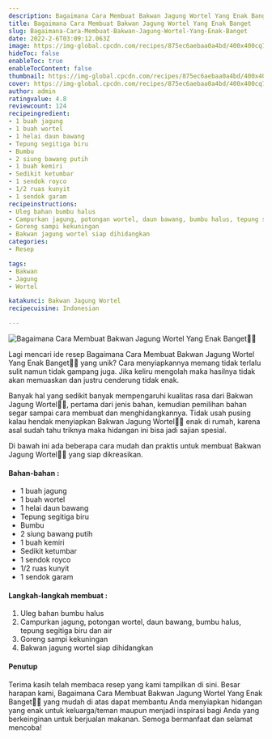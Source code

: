 ```yaml
---
description: Bagaimana Cara Membuat Bakwan Jagung Wortel Yang Enak Banget"
title: Bagaimana Cara Membuat Bakwan Jagung Wortel Yang Enak Banget
slug: Bagaimana-Cara-Membuat-Bakwan-Jagung-Wortel-Yang-Enak-Banget
date: 2022-2-6T03:09:12.063Z
image: https://img-global.cpcdn.com/recipes/875ec6aebaa0a4bd/400x400cq70/photo.jpg
hideToc: false
enableToc: true
enableTocContent: false
thumbnail: https://img-global.cpcdn.com/recipes/875ec6aebaa0a4bd/400x400cq70/photo.jpg
cover: https://img-global.cpcdn.com/recipes/875ec6aebaa0a4bd/400x400cq70/photo.jpg
author: admin
ratingvalue: 4.8
reviewcount: 124
recipeingredient:
- 1 buah jagung
- 1 buah wortel
- 1 helai daun bawang
- Tepung segitiga biru
- Bumbu
- 2 siung bawang putih
- 1 buah kemiri
- Sedikit ketumbar
- 1 sendok royco
- 1/2 ruas kunyit
- 1 sendok garam
recipeinstructions:
- Uleg bahan bumbu halus
- Campurkan jagung, potongan wortel, daun bawang, bumbu halus, tepung segitiga biru dan air
- Goreng sampi kekuningan
- Bakwan jagung wortel siap dihidangkan
categories:
- Resep

tags:
- Bakwan
- Jagung
- Wortel

katakunci: Bakwan Jagung Wortel
recipecuisine: Indonesian

---
```


![Bagaimana Cara Membuat Bakwan Jagung Wortel Yang Enak Banget👩‍🍳](https://img-global.cpcdn.com/recipes/875ec6aebaa0a4bd/400x400cq70/photo.jpg)

Lagi mencari ide resep Bagaimana Cara Membuat Bakwan Jagung Wortel Yang Enak Banget👩‍🍳 yang unik? Cara menyiapkannya memang tidak terlalu sulit namun tidak gampang juga. Jika keliru mengolah maka hasilnya tidak akan memuaskan dan justru cenderung tidak enak.

Banyak hal yang sedikit banyak mempengaruhi kualitas rasa dari Bakwan Jagung Wortel👩‍🍳, pertama dari jenis bahan, kemudian pemilihan bahan segar sampai cara membuat dan menghidangkannya. Tidak usah pusing kalau hendak menyiapkan Bakwan Jagung Wortel👩‍🍳 enak di rumah, karena asal sudah tahu triknya maka hidangan ini bisa jadi sajian spesial.

Di bawah ini ada beberapa cara mudah dan praktis untuk membuat Bakwan Jagung Wortel👩‍🍳 yang siap dikreasikan.

<!--inarticleads1-->

#### Bahan-bahan :

- 1 buah jagung
- 1 buah wortel
- 1 helai daun bawang
- Tepung segitiga biru
- Bumbu
- 2 siung bawang putih
- 1 buah kemiri
- Sedikit ketumbar
- 1 sendok royco
- 1/2 ruas kunyit
- 1 sendok garam

<!--inarticleads2-->

#### Langkah-langkah membuat :

1. Uleg bahan bumbu halus
1. Campurkan jagung, potongan wortel, daun bawang, bumbu halus, tepung segitiga biru dan air
1. Goreng sampi kekuningan
1. Bakwan jagung wortel siap dihidangkan

#### Penutup

Terima kasih telah membaca resep yang kami tampilkan di sini. Besar harapan kami, Bagaimana Cara Membuat Bakwan Jagung Wortel Yang Enak Banget👩‍🍳 yang mudah di atas dapat membantu Anda menyiapkan hidangan yang enak untuk keluarga/teman maupun menjadi inspirasi bagi Anda yang berkeinginan untuk berjualan makanan. Semoga bermanfaat dan selamat mencoba!